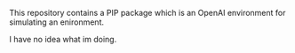 This repository contains a PIP package which is an OpenAI environment for
simulating an enironment.

I have no idea what im doing.